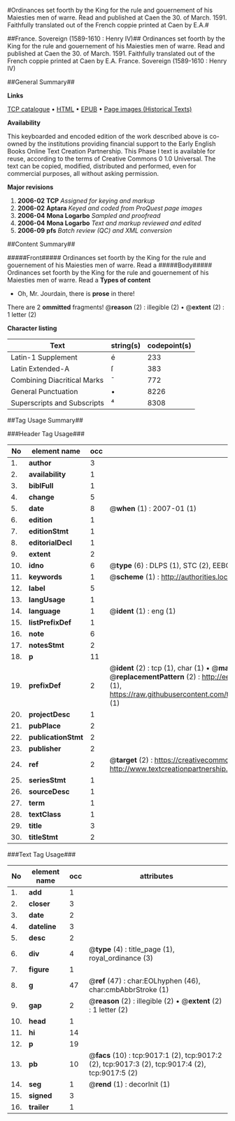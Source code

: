 #Ordinances set foorth by the King for the rule and gouernement of his Maiesties men of warre. Read and published at Caen the 30. of March. 1591. Faithfully translated out of the French coppie printed at Caen by E.A.#

##France. Sovereign (1589-1610 : Henry IV)##
Ordinances set foorth by the King for the rule and gouernement of his Maiesties men of warre. Read and published at Caen the 30. of March. 1591. Faithfully translated out of the French coppie printed at Caen by E.A.
France. Sovereign (1589-1610 : Henry IV)

##General Summary##

**Links**

[TCP catalogue](http://www.ota.ox.ac.uk/tcp/)  • 
[HTML](http://tei.it.ox.ac.uk/tcp/Texts-HTML/free/A02/A02974.html)  • 
[EPUB](http://tei.it.ox.ac.uk/tcp/Texts-EPUB/free/A02/A02974.epub) • 
[Page images (Historical Texts)](https://data.historicaltexts.jisc.ac.uk/view?pubId=eebo-99844226e&pageId=eebo-99844226e-9017-1)

**Availability**

This keyboarded and encoded edition of the
	       work described above is co-owned by the institutions
	       providing financial support to the Early English Books
	       Online Text Creation Partnership. This Phase I text is
	       available for reuse, according to the terms of Creative
	       Commons 0 1.0 Universal. The text can be copied,
	       modified, distributed and performed, even for
	       commercial purposes, all without asking permission.

**Major revisions**

1. __2006-02__ __TCP__ *Assigned for keying and markup*
1. __2006-02__ __Aptara__ *Keyed and coded from ProQuest page images*
1. __2006-04__ __Mona Logarbo__ *Sampled and proofread*
1. __2006-04__ __Mona Logarbo__ *Text and markup reviewed and edited*
1. __2006-09__ __pfs__ *Batch review (QC) and XML conversion*

##Content Summary##

#####Front#####
Ordinances set foorth by the King for the rule and gouernement of his Maiesties men of warre. Read a
#####Body#####
Ordinances set foorth by the King for the rule and gouernement of his Maiesties men of warre. Read a
**Types of content**

  * Oh, Mr. Jourdain, there is **prose** in there!

There are 2 **ommitted** fragments! 
 @__reason__ (2) : illegible (2)  •  @__extent__ (2) : 1 letter (2)

**Character listing**


|Text|string(s)|codepoint(s)|
|---|---|---|
|Latin-1 Supplement|é|233|
|Latin Extended-A|ſ|383|
|Combining             Diacritical Marks|̄|772|
|General Punctuation|•|8226|
|Superscripts             and Subscripts|⁴|8308|

##Tag Usage Summary##

###Header Tag Usage###

|No|element name|occ|attributes|
|---|---|---|---|
|1.|__author__|3||
|2.|__availability__|1||
|3.|__biblFull__|1||
|4.|__change__|5||
|5.|__date__|8| @__when__ (1) : 2007-01 (1)|
|6.|__edition__|1||
|7.|__editionStmt__|1||
|8.|__editorialDecl__|1||
|9.|__extent__|2||
|10.|__idno__|6| @__type__ (6) : DLPS (1), STC (2), EEBO-CITATION (1), PROQUEST (1), VID (1)|
|11.|__keywords__|1| @__scheme__ (1) : http://authorities.loc.gov/ (1)|
|12.|__label__|5||
|13.|__langUsage__|1||
|14.|__language__|1| @__ident__ (1) : eng (1)|
|15.|__listPrefixDef__|1||
|16.|__note__|6||
|17.|__notesStmt__|2||
|18.|__p__|11||
|19.|__prefixDef__|2| @__ident__ (2) : tcp (1), char (1)  •  @__matchPattern__ (2) : ([0-9\-]+):([0-9IVX]+) (1), (.+) (1)  •  @__replacementPattern__ (2) : http://eebo.chadwyck.com/downloadtiff?vid=$1&page=$2 (1), https://raw.githubusercontent.com/textcreationpartnership/Texts/master/tcpchars.xml#$1 (1)|
|20.|__projectDesc__|1||
|21.|__pubPlace__|2||
|22.|__publicationStmt__|2||
|23.|__publisher__|2||
|24.|__ref__|2| @__target__ (2) : https://creativecommons.org/publicdomain/zero/1.0/ (1), http://www.textcreationpartnership.org/docs/. (1)|
|25.|__seriesStmt__|1||
|26.|__sourceDesc__|1||
|27.|__term__|1||
|28.|__textClass__|1||
|29.|__title__|3||
|30.|__titleStmt__|2||


###Text Tag Usage###

|No|element name|occ|attributes|
|---|---|---|---|
|1.|__add__|1||
|2.|__closer__|3||
|3.|__date__|2||
|4.|__dateline__|3||
|5.|__desc__|2||
|6.|__div__|4| @__type__ (4) : title_page (1), royal_ordinance (3)|
|7.|__figure__|1||
|8.|__g__|47| @__ref__ (47) : char:EOLhyphen (46), char:cmbAbbrStroke (1)|
|9.|__gap__|2| @__reason__ (2) : illegible (2)  •  @__extent__ (2) : 1 letter (2)|
|10.|__head__|1||
|11.|__hi__|14||
|12.|__p__|19||
|13.|__pb__|10| @__facs__ (10) : tcp:9017:1 (2), tcp:9017:2 (2), tcp:9017:3 (2), tcp:9017:4 (2), tcp:9017:5 (2)|
|14.|__seg__|1| @__rend__ (1) : decorInit (1)|
|15.|__signed__|3||
|16.|__trailer__|1||
